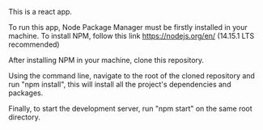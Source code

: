 This is a react app.

To run this app, Node Package Manager must be firstly installed in your machine.
To install NPM, follow this link https://nodejs.org/en/ (14.15.1 LTS recommended)

After installing NPM in your machine, clone this repository.

Using the command line, navigate to the root of the cloned repository and run "npm install", this will install all the project's dependencies and packages.

Finally, to start the development server, run "npm start" on the same root directory.

